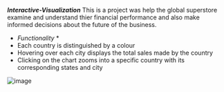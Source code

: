 ***Interactive-Visualization***
This is a project was help the global superstore examine and understand thier financial performance and also make informed decisions about the future of the business.

* *Functionality* *
* Each country is distinguished by a colour
* Hovering over each city displays the total sales made by the country
* Clicking on the chart zooms into a specific country with its corresponding states and city

![image](https://github.com/Shirlsak/Interactive-Visualization/assets/124059202/f5d557fc-4d0a-43a1-84e5-1e96057d6c00)
